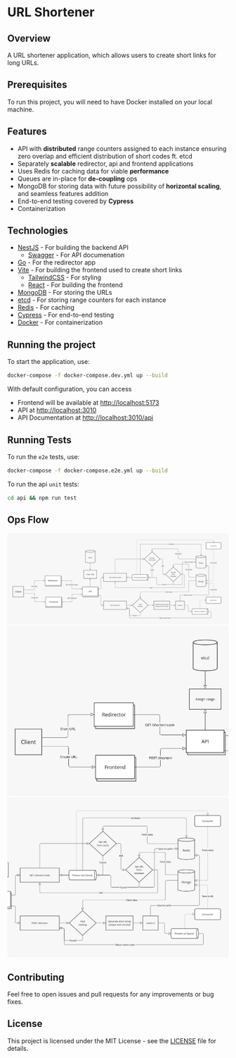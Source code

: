 # URL Shortener

## Overview

A URL shortener application, which allows users to create short links for long URLs.

## Prerequisites

To run this project, you will need to have Docker installed on your local machine.

## Features

- API with **distributed** range counters assigned to each instance ensuring zero overlap and efficient distribution of short codes ft. etcd
- Separately **scalable** redirector, api and frontend applications
- Uses Redis for caching data for viable **performance**
- Queues are in-place for **de-coupling** ops
- MongoDB for storing data with future possibility of **horizontal scaling**, and seamless features addition
- End-to-end testing covered by **Cypress**
- Containerization

## Technologies

- [NestJS](https://nestjs.com/) - For building the backend API
  - [Swagger](https://docs.nestjs.com/openapi/introduction) - For API documenation
- [Go](https://golang.org/) - For the redirector app
- [Vite](https://vitejs.dev/) - For building the frontend used to create short links
  - [TailwindCSS](https://tailwindcss.com/) - For styling
  - [React](https://react.dev/) - For building the frontend
- [MongoDB](https://www.mongodb.com/) - For storing the URLs
- [etcd](https://etcd.io/) - For storing range counters for each instance
- [Redis](https://redis.io/) - For caching
- [Cypress](https://www.cypress.io/) - For end-to-end testing
- [Docker](https://www.docker.com/) - For containerization

## Running the project

To start the application, use:

```bash
docker-compose -f docker-compose.dev.yml up --build
```

With default configuration, you can access

- Frontend will be available at [http://localhost:5173](http://localhost:5173)
- API at [http://localhost:3010](http://localhost:3010)
- API Documentation at [http://localhost:3010/api](http://localhost:3010/api)

## Running Tests

To run the `e2e` tests, use:

```bash
docker-compose -f docker-compose.e2e.yml up --build
```

To run the api `unit` tests:

```bash
cd api && npm run test
```

## Ops Flow

![Ops Flow 01](flow-01.jpg)
![Ops Flow 02](flow-02.jpg)
![Ops Flow 03](flow-03.jpg)

## Contributing

Feel free to open issues and pull requests for any improvements or bug fixes.

## License

This project is licensed under the MIT License - see the [LICENSE](LICENSE) file for details.
